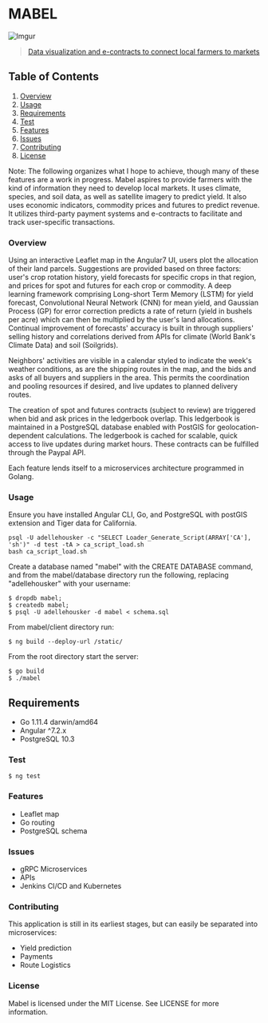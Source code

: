 # MABEL

![Imgur](https://i.imgur.com/v7VJa68.png)

> [Data visualization and e-contracts to connect local farmers to markets](https://housker.github.io/)

## Table of Contents


1. [Overview](#overview)
1. [Usage](#usage)
1. [Requirements](#requirements)
1. [Test](#test)
1. [Features](#features)
1. [Issues](#issues)
1. [Contributing](#contributing)
1. [License](#license)


Note: The following organizes what I hope to achieve, though many of these features are a work in progress. Mabel aspires to provide farmers with the kind of information they need to develop local markets. It uses climate, species, and soil data, as well as satellite imagery to predict yield. It also uses economic indicators, commodity prices and futures to predict revenue. It utilizes third-party payment systems and e-contracts to facilitate and track user-specific transactions.


### Overview

Using an interactive Leaflet map in the Angular7 UI, users plot the allocation of their land parcels. Suggestions are provided based on three factors: user's crop rotation history, yield forecasts for specific crops in that region, and prices for spot and futures for each crop or commodity. A deep learning framework comprising Long-short Term Memory (LSTM) for yield forecast, Convolutional Neural Network (CNN) for mean yield, and Gaussian Process (GP) for error correction predicts a rate of return (yield in bushels per acre) which can then be multiplied by the user's land allocations. Continual improvement of forecasts' accuracy is built in through suppliers' selling history and correlations derived from APIs for climate (World Bank's Climate Data) and soil (Soilgrids). 


Neighbors' activities are visible in a calendar styled to indicate the week's weather conditions, as are the shipping routes in the map, and the bids and asks of all buyers and suppliers in the area. This permits the coordination and pooling resources if desired, and live updates to planned delivery routes.


The creation of spot and futures contracts (subject to review) are triggered when bid and ask prices in the ledgerbook overlap. This ledgerbook is maintained in a PostgreSQL database enabled with PostGIS for geolocation-dependent calculations. The ledgerbook is cached for scalable, quick access to live updates during market hours. These contracts can be fulfilled through the Paypal API.


Each feature lends itself to a microservices architecture programmed in Golang.


### Usage

Ensure you have installed Angular CLI, Go, and PostgreSQL with postGIS extension and Tiger data for California.

```
psql -U adellehousker -c "SELECT Loader_Generate_Script(ARRAY['CA'], 'sh')" -d test -tA > ca_script_load.sh
bash ca_script_load.sh
```

Create a database named "mabel" with the CREATE DATABASE command, and from the mabel/database directory run the following, replacing "adellehousker" with your username:
```
$ dropdb mabel;
$ createdb mabel;
$ psql -U adellehousker -d mabel < schema.sql
```

From mabel/client directory run:
```
$ ng build --deploy-url /static/
```

From the root directory start the server:
```
$ go build
$ ./mabel
```

## Requirements

- Go 1.11.4 darwin/amd64
- Angular ^7.2.x
- PostgreSQL 10.3


### Test

```
$ ng test
```


### Features

+ Leaflet map
+ Go routing
+ PostgreSQL schema

### Issues

+ gRPC Microservices
+ APIs
+ Jenkins CI/CD and Kubernetes

### Contributing

This application is still in its earliest stages, but can easily be separated into microservices:

+ Yield prediction
+ Payments
+ Route Logistics

### License

Mabel is licensed under the MIT License. See LICENSE for more information.

